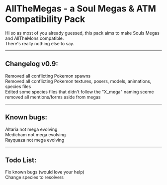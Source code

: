 # AllTheMegas - a Soul Megas & ATM Compatibility Pack

Hi so as most of you already guessed, this pack aims to make Souls Megas and AllTheMons compatible.  
There's really nothing else to say.
____________________________________________________________________________________________________
## Changelog v0.9:

Removed all conflicting Pokemon spawns  
Removed all conflicting Pokemon textures, posers, models, animations, species files  
Edited some species files that didn't follow the "X_mega" naming sceme  
    removed all mentions/forms aside from megas
____________________________________________________________________________________________________
## Known bugs:

Altaria not mega evolving  
Medicham not mega evolving  
Rayquaza not mega evolving
____________________________________________________________________________________________________
## Todo List:

Fix known bugs (would love your help)  
Change species to resolvers